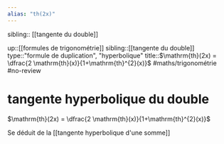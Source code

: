 ```yaml
---
alias: "th(2x)"
---
```

sibling:: [[tangente du double]]

up::[[formules de trigonométrie]]
sibling::[[tangente du double]]
type::"formule de duplication", "hyperbolique"
title::$\mathrm{th}(2x) = \dfrac{2 \mathrm{th}(x)}{1+\mathrm{th}^{2}(x)}$
#maths/trigonométrie #no-review 
# tangente hyperbolique du double

$\mathrm{th}(2x) = \dfrac{2 \mathrm{th}(x)}{1+\mathrm{th}^{2}(x)}$

Se déduit de la [[tangente hyperbolique d'une somme]]